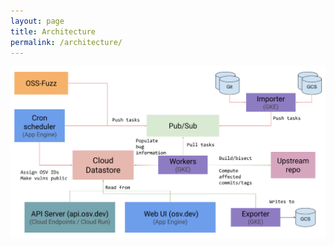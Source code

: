 ```yaml
---
layout: page
title: Architecture
permalink: /architecture/
---
```

<p align="center">
  <img src="architecture.png" width="600">
</p>
